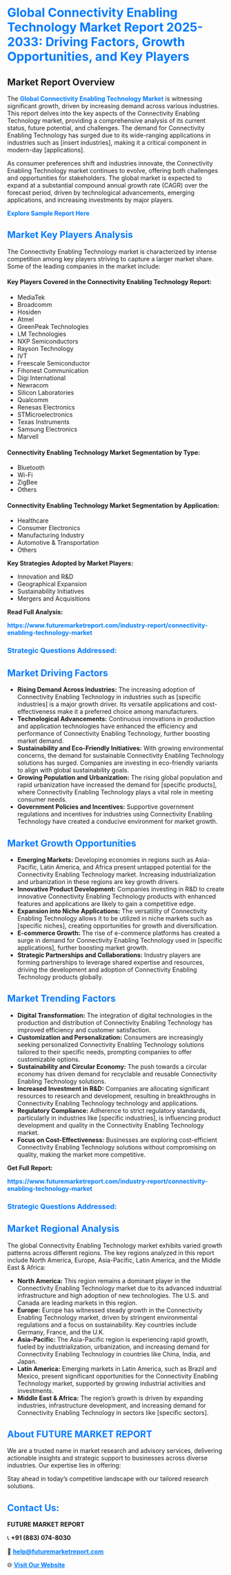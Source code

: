 <h1 style="color: #007BFF;">Global Connectivity Enabling Technology Market Report 2025-2033: Driving Factors, Growth Opportunities, and Key Players</h1>

<section id="overview">
<h2>Market Report Overview</h2>
<p>The <a href="https://www.futuremarketreport.com/industry-report/connectivity-enabling-technology-market" style="color: #007BFF; text-decoration: none;"><strong>Global Connectivity Enabling Technology Market</strong></a> is witnessing significant growth, driven by increasing demand across various industries. This report delves into the key aspects of the Connectivity Enabling Technology market, providing a comprehensive analysis of its current status, future potential, and challenges. The demand for Connectivity Enabling Technology has surged due to its wide-ranging applications in industries such as [insert industries], making it a critical component in modern-day [applications].</p>
<p>As consumer preferences shift and industries innovate, the Connectivity Enabling Technology market continues to evolve, offering both challenges and opportunities for stakeholders. The global market is expected to expand at a substantial compound annual growth rate (CAGR) over the forecast period, driven by technological advancements, emerging applications, and increasing investments by major players.</p>
</section>

<section id="overview">
<p><a href="https://www.futuremarketreport.com/request-sample/reportId=51188" style="color: #007BFF; text-decoration: none;"><strong>Explore Sample Report Here</strong></a></p>
</section>

<section id="key-players">
<h2 style="color: #007BFF;">Market Key Players Analysis</h2>
<p>The Connectivity Enabling Technology market is characterized by intense competition among key players striving to capture a larger market share. Some of the leading companies in the market include:</p>
<h4>Key Players Covered in the Connectivity Enabling Technology Report:</h4>
<ul><li>MediaTek</li><li>Broadcomm</li><li>Hosiden</li><li>Atmel</li><li>GreenPeak Technologies</li><li>LM Technologies</li><li>NXP Semiconductors</li><li>Rayson Technology</li><li>IVT</li><li>Freescale Semiconductor</li><li>Fihonest Communication</li><li>Digi International</li><li>Newracom</li><li>Silicon Laboratories</li><li>Qualcomm</li><li>Renesas Electronics</li><li>STMicroelectronics</li><li>Texas Instruments</li><li>Samsung Electronics</li><li>Marvell</li></ul>
<h4>Connectivity Enabling Technology Market Segmentation by Type:</h4>
<ul><li>Bluetooth</li><li>Wi-Fi</li><li>ZigBee</li><li>Others</li></ul>

<h4>Connectivity Enabling Technology Market Segmentation by Application:</h4>
<ul><li>Healthcare</li><li>Consumer Electronics</li><li>Manufacturing Industry</li><li>Automotive &amp; Transportation</li><li>Others</li></ul>
<p><strong>Key Strategies Adopted by Market Players:</strong></p>
<ul>
<li>Innovation and R&D</li>
<li>Geographical Expansion</li>
<li>Sustainability Initiatives</li>
<li>Mergers and Acquisitions</li>
</ul>
</section>

<section>
<p><strong>Read Full Analysis: </strong></p><a href="https://www.futuremarketreport.com/industry-report/connectivity-enabling-technology-market" style="color: #007BFF; text-decoration: none;"><strong>https://www.futuremarketreport.com/industry-report/connectivity-enabling-technology-market</strong></a>
<h3 style="color: #007BFF;">Strategic Questions Addressed:</h3>
</section>

<section id="driving-factors">
<h2 style="color: #007BFF;">Market Driving Factors</h2>
<ul>
<li><strong>Rising Demand Across Industries:</strong> The increasing adoption of Connectivity Enabling Technology in industries such as [specific industries] is a major growth driver. Its versatile applications and cost-effectiveness make it a preferred choice among manufacturers.</li>
<li><strong>Technological Advancements:</strong> Continuous innovations in production and application technologies have enhanced the efficiency and performance of Connectivity Enabling Technology, further boosting market demand.</li>
<li><strong>Sustainability and Eco-Friendly Initiatives:</strong> With growing environmental concerns, the demand for sustainable Connectivity Enabling Technology solutions has surged. Companies are investing in eco-friendly variants to align with global sustainability goals.</li>
<li><strong>Growing Population and Urbanization:</strong> The rising global population and rapid urbanization have increased the demand for [specific products], where Connectivity Enabling Technology plays a vital role in meeting consumer needs.</li>
<li><strong>Government Policies and Incentives:</strong> Supportive government regulations and incentives for industries using Connectivity Enabling Technology have created a conducive environment for market growth.</li>
</ul>
</section>

<section id="growth-opportunities">
<h2 style="color: #007BFF;">Market Growth Opportunities</h2>
<ul>
<li><strong>Emerging Markets:</strong> Developing economies in regions such as Asia-Pacific, Latin America, and Africa present untapped potential for the Connectivity Enabling Technology market. Increasing industrialization and urbanization in these regions are key growth drivers.</li>
<li><strong>Innovative Product Development:</strong> Companies investing in R&D to create innovative Connectivity Enabling Technology products with enhanced features and applications are likely to gain a competitive edge.</li>
<li><strong>Expansion into Niche Applications:</strong> The versatility of Connectivity Enabling Technology allows it to be utilized in niche markets such as [specific niches], creating opportunities for growth and diversification.</li>
<li><strong>E-commerce Growth:</strong> The rise of e-commerce platforms has created a surge in demand for Connectivity Enabling Technology used in [specific applications], further boosting market growth.</li>
<li><strong>Strategic Partnerships and Collaborations:</strong> Industry players are forming partnerships to leverage shared expertise and resources, driving the development and adoption of Connectivity Enabling Technology products globally.</li>
</ul>
</section>

<section id="trending-factors">
<h2 style="color: #007BFF;">Market Trending Factors</h2>
<ul>
<li><strong>Digital Transformation:</strong> The integration of digital technologies in the production and distribution of Connectivity Enabling Technology has improved efficiency and customer satisfaction.</li>
<li><strong>Customization and Personalization:</strong> Consumers are increasingly seeking personalized Connectivity Enabling Technology solutions tailored to their specific needs, prompting companies to offer customizable options.</li>
<li><strong>Sustainability and Circular Economy:</strong> The push towards a circular economy has driven demand for recyclable and reusable Connectivity Enabling Technology solutions.</li>
<li><strong>Increased Investment in R&D:</strong> Companies are allocating significant resources to research and development, resulting in breakthroughs in Connectivity Enabling Technology technology and applications.</li>
<li><strong>Regulatory Compliance:</strong> Adherence to strict regulatory standards, particularly in industries like [specific industries], is influencing product development and quality in the Connectivity Enabling Technology market.</li>
<li><strong>Focus on Cost-Effectiveness:</strong> Businesses are exploring cost-efficient Connectivity Enabling Technology solutions without compromising on quality, making the market more competitive.</li>
</ul>
</section>

<section>
<p><strong>Get Full Report: </strong></p><a href="https://www.futuremarketreport.com/industry-report/connectivity-enabling-technology-market" style="color: #007BFF; text-decoration: none;"><strong>https://www.futuremarketreport.com/industry-report/connectivity-enabling-technology-market</strong></a>
<h3 style="color: #007BFF;">Strategic Questions Addressed:</h3>
</section>


<section id="regional-analysis">
<h2 style="color: #007BFF;">Market Regional Analysis</h2>
<p>The global Connectivity Enabling Technology market exhibits varied growth patterns across different regions. The key regions analyzed in this report include North America, Europe, Asia-Pacific, Latin America, and the Middle East & Africa:</p>
<ul>
<li><strong>North America:</strong> This region remains a dominant player in the Connectivity Enabling Technology market due to its advanced industrial infrastructure and high adoption of new technologies. The U.S. and Canada are leading markets in this region.</li>
<li><strong>Europe:</strong> Europe has witnessed steady growth in the Connectivity Enabling Technology market, driven by stringent environmental regulations and a focus on sustainability. Key countries include Germany, France, and the U.K.</li>
<li><strong>Asia-Pacific:</strong> The Asia-Pacific region is experiencing rapid growth, fueled by industrialization, urbanization, and increasing demand for Connectivity Enabling Technology in countries like China, India, and Japan.</li>
<li><strong>Latin America:</strong> Emerging markets in Latin America, such as Brazil and Mexico, present significant opportunities for the Connectivity Enabling Technology market, supported by growing industrial activities and investments.</li>
<li><strong>Middle East & Africa:</strong> The region’s growth is driven by expanding industries, infrastructure development, and increasing demand for Connectivity Enabling Technology in sectors like [specific sectors].</li>
</ul>
</section>

<footer>
<h2 style="color: #007BFF;">About FUTURE MARKET REPORT</h2>
<p>We are a trusted name in market research and advisory services, delivering actionable insights and strategic support to businesses across diverse industries. Our expertise lies in offering:</p>

<p>Stay ahead in today’s competitive landscape with our tailored research solutions.</p>

<h2 style="color: #007BFF;">Contact Us:</h2>
<p><strong>FUTURE MARKET REPORT</strong></p>
<p>📞 <strong>+91 (883) 074-8030</strong></p>
<p>📧 <strong><a href="mailto:help@futuremarketreport.com" style="color: #007BFF;">help@futuremarketreport.com</a></strong></p>
<p>🌐 <strong><a href="https://www.futuremarketreport.com/" style="color: #007BFF;">Visit Our Website</a></strong></p>
</footer>
